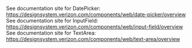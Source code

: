 See documentation site for DatePicker: https://designsystem.verizon.com/components/web/date-picker/overview
See documentation site for InputField: https://designsystem.verizon.com/components/web/input-field/overview
See documentation site for TextArea: https://designsystem.verizon.com/components/web/text-area/overview